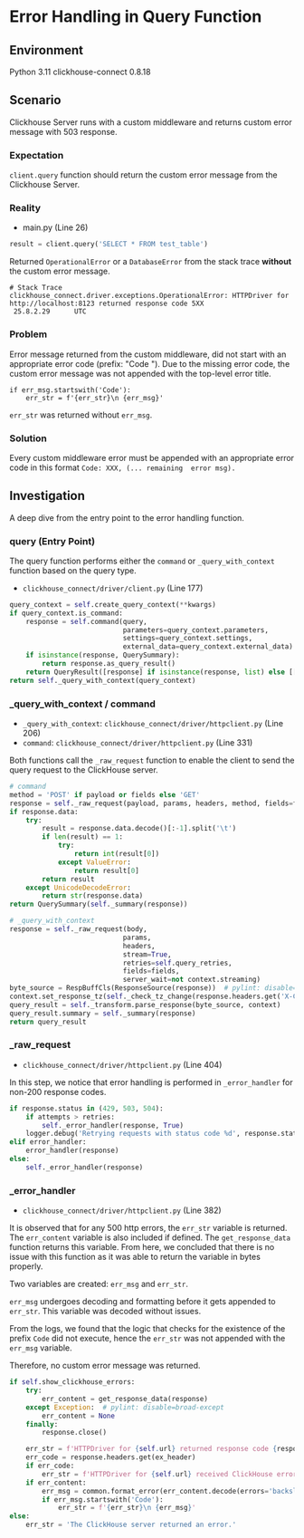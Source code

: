 # Error Handling in Query Function

## Environment
Python 3.11
clickhouse-connect 0.8.18

## Scenario
Clickhouse Server runs with a custom middleware and returns custom error message with 503 response.

### Expectation
`client.query` function should return the custom error message from the Clickhouse Server.

### Reality
- main.py (Line 26)

```python
result = client.query('SELECT * FROM test_table')
```

Returned `OperationalError` or a `DatabaseError` from the stack trace **without** the custom error message.

```
# Stack Trace
clickhouse_connect.driver.exceptions.OperationalError: HTTPDriver for http://localhost:8123 returned response code 5XX
 25.8.2.29      UTC
```

### Problem
Error message returned from the custom middleware, did not start with an appropriate error code (prefix: "Code "). Due to the missing error code, the custom error message was not appended with the top-level error title.
```
if err_msg.startswith('Code'):
    err_str = f'{err_str}\n {err_msg}'
```
`err_str` was returned without `err_msg`.

### Solution
Every custom middleware error must be appended with an appropriate error code in this format `Code: XXX, (... remaining 
error msg).`

## Investigation
A deep dive from the entry point to the error handling function.

### query (Entry Point)
The query function performs either the `command` or `_query_with_context` function based on the query type.

- `clickhouse_connect/driver/client.py` (Line 177)

```python
query_context = self.create_query_context(**kwargs)
if query_context.is_command:
    response = self.command(query,
                            parameters=query_context.parameters,
                            settings=query_context.settings,
                            external_data=query_context.external_data)
    if isinstance(response, QuerySummary):
        return response.as_query_result()
    return QueryResult([response] if isinstance(response, list) else [[response]])
return self._query_with_context(query_context)
```

### _query_with_context / command
- `_query_with_context`: `clickhouse_connect/driver/httpclient.py` (Line 206)
- `command`: `clickhouse_connect/driver/httpclient.py` (Line 331)

Both functions call the `_raw_request` function to enable the client to send the query request to the ClickHouse server.

```python
# command
method = 'POST' if payload or fields else 'GET'
response = self._raw_request(payload, params, headers, method, fields=fields)
if response.data:
    try:
        result = response.data.decode()[:-1].split('\t')
        if len(result) == 1:
            try:
                return int(result[0])
            except ValueError:
                return result[0]
        return result
    except UnicodeDecodeError:
        return str(response.data)
return QuerySummary(self._summary(response))
```

```python
# _query_with_context
response = self._raw_request(body,
                            params,
                            headers,
                            stream=True,
                            retries=self.query_retries,
                            fields=fields,
                            server_wait=not context.streaming)
byte_source = RespBuffCls(ResponseSource(response))  # pylint: disable=not-callable
context.set_response_tz(self._check_tz_change(response.headers.get('X-ClickHouse-Timezone')))
query_result = self._transform.parse_response(byte_source, context)
query_result.summary = self._summary(response)
return query_result
```

### _raw_request
- `clickhouse_connect/driver/httpclient.py` (Line 404)

In this step, we notice that error handling is performed in `_error_handler` for non-200 response codes.

```python
if response.status in (429, 503, 504):
    if attempts > retries:
        self._error_handler(response, True)
    logger.debug('Retrying requests with status code %d', response.status)
elif error_handler:
    error_handler(response)
else:
    self._error_handler(response)
```

### _error_handler
- `clickhouse_connect/driver/httpclient.py` (Line 382)

It is observed that for any 500 http errors, the `err_str` variable is returned.
The `err_content` variable is also included if defined. The `get_response_data` function returns this variable.
From here, we concluded that there is no issue with this function as it was able to return the variable in bytes properly.

Two variables are created: `err_msg` and `err_str`.

`err_msg` undergoes decoding and formatting before it gets appended to `err_str`. This variable was decoded without issues.

From the logs, we found that the logic that checks for the existence of the prefix `Code` did not execute, hence the `err_str` was not appended with the `err_msg` variable. 

Therefore, no custom error message was returned.

```python
if self.show_clickhouse_errors:
    try:
        err_content = get_response_data(response)
    except Exception:  # pylint: disable=broad-except
        err_content = None
    finally:
        response.close()

    err_str = f'HTTPDriver for {self.url} returned response code {response.status}'
    err_code = response.headers.get(ex_header)
    if err_code:
        err_str = f'HTTPDriver for {self.url} received ClickHouse error code {err_code}'
    if err_content:
        err_msg = common.format_error(err_content.decode(errors='backslashreplace'))
        if err_msg.startswith('Code'):
            err_str = f'{err_str}\n {err_msg}'
else:
    err_str = 'The ClickHouse server returned an error.'
```